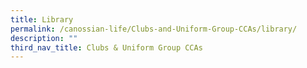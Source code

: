 ```yaml
---
title: Library
permalink: /canossian-life/Clubs-and-Uniform-Group-CCAs/library/
description: ""
third_nav_title: Clubs & Uniform Group CCAs
---
```

